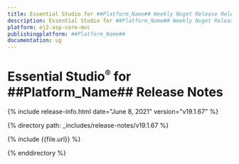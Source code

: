 ```yaml
---
title: Essential Studio for ##Platform_Name## Weekly Nuget Release Release Notes  
description: Essential Studio for ##Platform_Name## Weekly Nuget Release Release Notes  
platform: ej2-asp-core-mvc
publishingplatform: ##Platform_Name##
documentation: ug
---
```


# Essential Studio<sup style="font-size:70%">&reg;</sup> for  ##Platform_Name##  Release Notes  

{% include release-info.html date="June 8, 2021"   version="v19.1.67"  %} 

{% directory path: _includes/release-notes/v19.1.67 %}

{% include {{file.url}} %}

{% enddirectory %}
